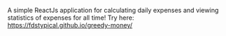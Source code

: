  A simple ReactJs application for calculating daily expenses and viewing statistics of expenses for all time! 
 Try here: https://fdstypical.github.io/greedy-money/
